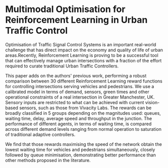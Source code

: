 # Multimodal Optimisation for Reinforcement Learning in Urban Traffic Control
Optimisation of Traffic Signal Control Systems is an important real-world challenge that has direct impact on the economy and quality of life of urban areas.Recently, Reinforcement Learning is proving to be a successful tool that can effectively manage urban intersections with a fraction of the effort required to curate traditional Urban Traffic Controllers. 

This paper adds on the authors' previous work, performing a robust comparison between 30 different Reinforcement Learning reward functions for controlling intersections serving vehicles and pedestrians. We use a calibrated model in terms of demand, sensors, green times and other operational constraints of a real intersection in Greater Manchester, UK. 
Sensory inputs are restricted to what can be achieved with current vision-based sensors, such as those from Vivacity Labs.
The rewards can be broadly classified in 5 groups depending on the magnitudes used: queues, waiting time, delay, average speed and throughput in the junction. The performance of different agents, in terms of waiting time, is compared across different demand levels ranging from normal operation to saturation of traditional adaptive controllers.

We find that those rewards maximising the speed of the network obtain the lowest waiting time for vehicles and pedestrians simultaneously, closely followed by queue minimisation, demonstrating better performance than other methods proposed in the literature.
